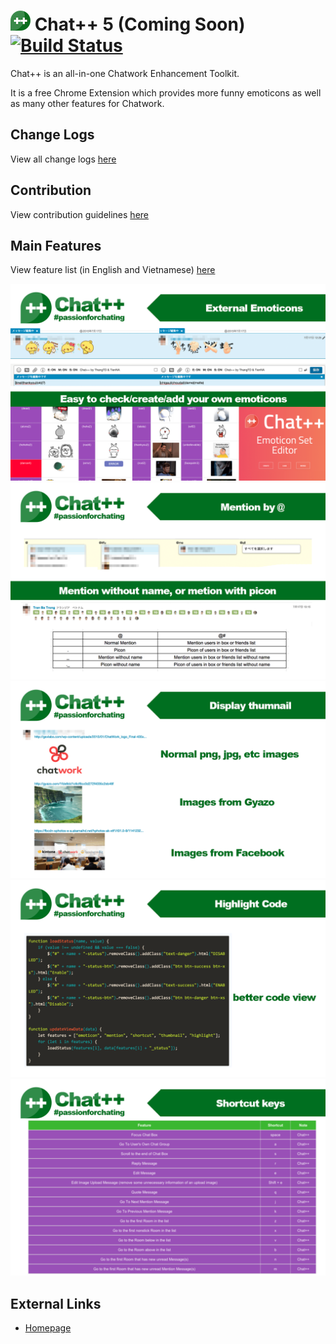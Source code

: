 ![chatpp](./build/img/icon32.png) Chat++ 5 (Coming Soon) [![Build Status](https://travis-ci.org/wataridori/chatpp.svg?branch=master)](https://travis-ci.org/wataridori/chatpp)
=================

Chat++ is an all-in-one Chatwork Enhancement Toolkit.

It is a free Chrome Extension which provides more funny emoticons as well as many other features for Chatwork.

Change Logs
--------------
View all change logs [here](./changelogs.md)

Contribution
--------------
View contribution guidelines [here](./CONTRIBUTING.md)

Main Features
--------------
View feature list (in English and Vietnamese) [here](./features.md)

![thumb1](./images/1.png)
![thumb2](./images/2.png)
![thumb3](./images/3.png)
![thumb4](./images/4.png)
![thumb5](./images/5.png)

External Links
--------------

* [Homepage](http://chatpp.thangtd.com)

